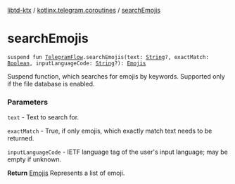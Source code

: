 [libtd-ktx](../index.md) / [kotlinx.telegram.coroutines](index.md) / [searchEmojis](./search-emojis.md)

# searchEmojis

`suspend fun `[`TelegramFlow`](../kotlinx.telegram.core/-telegram-flow/index.md)`.searchEmojis(text: `[`String`](https://kotlinlang.org/api/latest/jvm/stdlib/kotlin/-string/index.html)`?, exactMatch: `[`Boolean`](https://kotlinlang.org/api/latest/jvm/stdlib/kotlin/-boolean/index.html)`, inputLanguageCode: `[`String`](https://kotlinlang.org/api/latest/jvm/stdlib/kotlin/-string/index.html)`?): `[`Emojis`](https://tdlibx.github.io/td/docs/org/drinkless/td/libcore/telegram/TdApi.Emojis.html)

Suspend function, which searches for emojis by keywords. Supported only if the file database is
enabled.

### Parameters

`text` - Text to search for.

`exactMatch` - True, if only emojis, which exactly match text needs to be returned.

`inputLanguageCode` - IETF language tag of the user's input language; may be empty if unknown.

**Return**
[Emojis](https://tdlibx.github.io/td/docs/org/drinkless/td/libcore/telegram/TdApi.Emojis.html) Represents a list of emoji.


